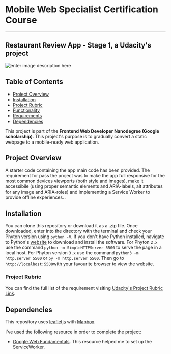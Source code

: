 # Mobile Web Specialist Certification Course
---
## Restaurant Review App - Stage 1, a Udacity's project

![enter image description here](https://www.antoineparat.com/img/reviews.png)

## Table of Contents

* [Project Overview](#Project-Overview)
* [Installation](#installation)
* [Project Rubric](#Project-Rubric)
* [Functionality](#functionality)
* [Requirements](#requirements)
* [Dependencies](#dependencies)


This project is part of the __Frontend Web Developer Nanodegree (Google scholarship)__. This project's purpose is to gradually convert a static webpage to a mobile-ready web application.

## Project Overview

A starter code containing the app main code has been provided. The requirement for pass the project was to make the app full responsive for the most common devices viewports (both style and images), make it accessibile (using proper semantic elements and ARIA-labels, alt attributes for any image and ARIA-roles) and implementing a Service Worker to provide offline experiences. .

## Installation

You can clone this repository or download it as a .zip file.
Once downloaded, enter into the directory with the terminal and check your Phyton version using `python -V`. If you don't have Python installed, navigate to Python's [website](https://www.python.org/) to download and install the software.
For Phyton `2.x` use the command `python -m SimpleHTTPServer 5500` to serve the page in a local host. For Phyton version `3.x` use the command `python3 -m http.server 5500` or `py -m http.server 5500`. Then go to `http://localhost:5500`with your favourite browser to view the website.

### Project Rubric

You can find the full list of the requirement visiting [Udacity's Project Rubric Link](https://review.udacity.com/#!/rubrics/1090/view).

## Dependencies

This repository uses [leafletjs](https://leafletjs.com/) with [Mapbox](https://www.mapbox.com/). 

I've used the following resource in order to complete the project:  
- [Google Web Fundamentals](https://developers.google.com/web/fundamentals/primers/service-workers/). This resource helped me to set up the ServiceWorker.





